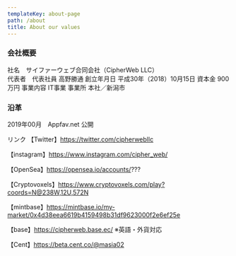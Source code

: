 ```yaml
---
templateKey: about-page
path: /about
title: About our values
---
```

### **会社概要**

社名　サイファーウェブ合同会社（CipherWeb LLC）\
代表者　代表社員 高野勝通
創立年月日	平成30年（2018）10月15日
資本金	900万円
事業内容	IT事業
事業所	本社／新潟市

### **沿革**


2019年00月　Appfav.net 公開

リンク
【Twitter】https://twitter.com/cipherwebllc

【instagram】https://www.instagram.com/cipher_web/

【OpenSea】https://opensea.io/accounts/???

【Cryptovoxels】https://www.cryptovoxels.com/play?coords=N@238W,12U,572N

【mintbase】https://mintbase.io/my-market/0x4d38eea6619b4159498b31df9623000f2e6ef25e

【base】https://cipherweb.base.ec/ ※英語・外貨対応

【Cent】https://beta.cent.co/@masia02